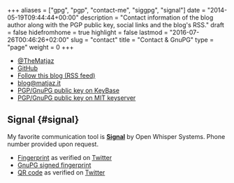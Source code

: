 +++
aliases      = ["gpg", "pgp", "contact-me", "siggpg", "signal"]
date         = "2014-05-19T09:44:44+00:00"
description  = "Contact information of the blog author along with the PGP public key, social links and the blog's RSS."
draft        = false
hidefromhome = true
highlight    = false
lastmod      = "2016-07-26T00:46:26+02:00"
slug         = "contact"
title        = "Contact & GnuPG"
type         = "page"
weight       = 0
+++


- [@TheMatjaz](https://twitter.com/TheMatjaz)
- [GitHub](https://github.com/TheMatjaz)
- <a href="/index.xml" type="application/rss+xml">Follow this blog (RSS feed)</a>
- [blog@matjaz.it](mailto:blog@matjaz.it)
- [PGP/GnuPG public key on KeyBase](https://keybase.io/TheMatjaz)
- [PGP/GnuPG public key on MIT keyserver](https://pgp.mit.edu/pks/lookup?op=vindex&search=0x438406FCCE32DC1E)


## Signal {#signal}

My favorite communication tool is **[Signal](https://whispersystems.org/)** by
Open Whisper Systems. Phone number provided upon request.

- [Fingerprint](/text/signal_fingerprint.txt) as verified on 
  [Twitter](https://twitter.com/TheMatjaz/status/757999117696106500)
- [GnuPG signed fingerprint](/text/signal_fingerprint.asc)
- [QR code](/images/qr-code/signal_fingerprint.png) as verified on 
  [Twitter](https://twitter.com/TheMatjaz/status/757999266258358272)
